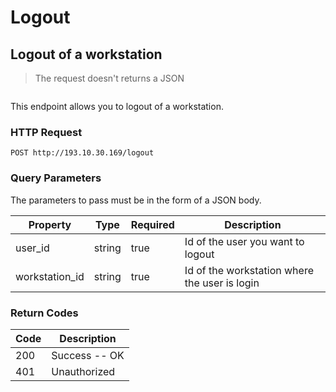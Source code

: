 # Logout

## Logout of a workstation

<blockquote class="lang-specific json">
  <p>The request doesn't returns a JSON</p>
</blockquote>

```json

```

This endpoint allows you to logout of a workstation.

### HTTP Request

`POST http://193.10.30.169/logout`

### Query Parameters

The parameters to pass must be in the form of a JSON body.

Property | Type | Required | Description
-------- | ---- | -------- | -----------
user_id | string | true | Id of the user you want to logout
workstation_id | string | true | Id of the workstation where the user is login

### Return Codes

Code | Description
---- | -----------
200 | Success -- OK
401 | Unauthorized
